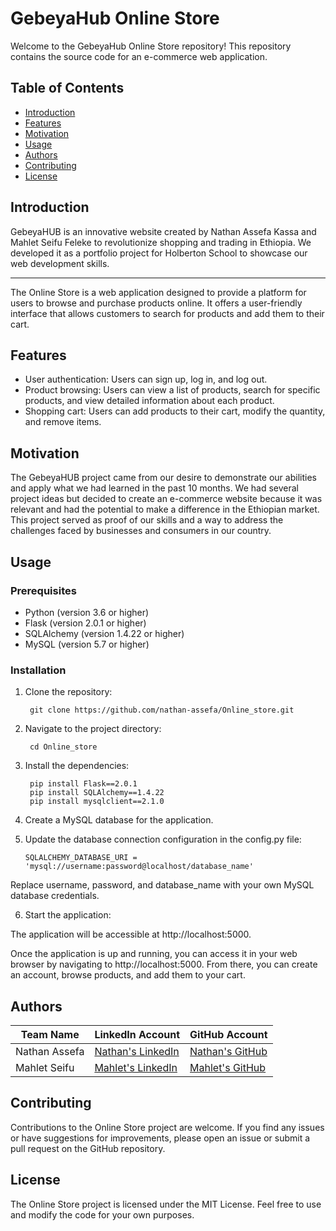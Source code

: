 # GebeyaHub Online Store

Welcome to the GebeyaHub Online Store repository! This repository contains the source code for an e-commerce web application.

## Table of Contents

- [Introduction](#introduction)
- [Features](#features)
- [Motivation](#Motivation)
- [Usage](#usage)
- [Authors](#Authors)
- [Contributing](#contributing)
- [License](#license)

## Introduction

GebeyaHUB is an innovative website created by Nathan Assefa Kassa and Mahlet Seifu Feleke to revolutionize shopping and trading in Ethiopia. We developed it as a portfolio project for Holberton School to showcase our web development skills.

---

The Online Store is a web application designed to provide a platform for users to browse and purchase products online. It offers a user-friendly interface that allows customers to search for products and add them to their cart.

## Features

- User authentication: Users can sign up, log in, and log out.
- Product browsing: Users can view a list of products, search for specific products, and view detailed information about each product.
- Shopping cart: Users can add products to their cart, modify the quantity, and remove items.

## Motivation

The GebeyaHUB project came from our desire to demonstrate our abilities and apply what we had learned in the past 10 months. We had several project ideas but decided to create an e-commerce website because it was relevant and had the potential to make a difference in the Ethiopian market. This project served as proof of our skills and a way to address the challenges faced by businesses and consumers in our country.

## Usage

### Prerequisites

- Python (version 3.6 or higher)
- Flask (version 2.0.1 or higher)
- SQLAlchemy (version 1.4.22 or higher)
- MySQL (version 5.7 or higher)

### Installation

1. Clone the repository:

        git clone https://github.com/nathan-assefa/Online_store.git

2. Navigate to the project directory:

        cd Online_store

3. Install the dependencies:

        pip install Flask==2.0.1
        pip install SQLAlchemy==1.4.22
        pip install mysqlclient==2.1.0

4. Create a MySQL database for the application.

5. Update the database connection configuration in the config.py file:

       SQLALCHEMY_DATABASE_URI = 'mysql://username:password@localhost/database_name'
   
Replace username, password, and database_name with your own MySQL database credentials.

6. Start the application:

The application will be accessible at http://localhost:5000.

Once the application is up and running, you can access it in your web browser by navigating to http://localhost:5000. From there, you can create an account, browse products, and add them to your cart.

## Authors

| Team Name | LinkedIn Account                           | GitHub Account                          |
|-----------|--------------------------------------------|-----------------------------------------|
| Nathan Assefa    | [Nathan's LinkedIn](https://www.linkedin.com/in/nathan-assefa-9ba017253/)     | [Nathan's GitHub](https://github.com/nathan-assefa)     |
| Mahlet Seifu    | [Mahlet's LinkedIn](https://www.linkedin.com/in/mahlet-seifu-feleke) | [Mahlet's GitHub](https://github.com/Mahlet2123) |


## Contributing

Contributions to the Online Store project are welcome. If you find any issues or have suggestions for improvements, please open an issue or submit a pull request on the GitHub repository.

## License

The Online Store project is licensed under the MIT License. Feel free to use and modify the code for your own purposes.
